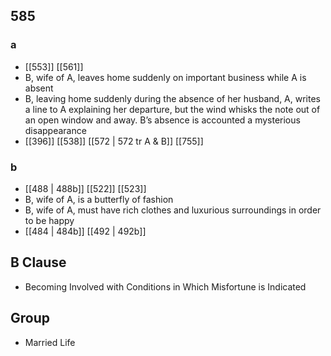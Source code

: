 ## 585
### a
- [[553]] [[561]] 
- B, wife of A, leaves home suddenly on important business while A is absent
- B, leaving home suddenly during the absence of her husband, A, writes a line to A explaining her departure, but the wind whisks the note out of an open window and away. B’s absence is accounted a mysterious disappearance
- [[396]] [[538]] [[572 | 572 tr A &amp; B]] [[755]] 

### b
- [[488 | 488b]] [[522]] [[523]] 
- B, wife of A, is a butterfly of fashion
- B, wife of A, must have rich clothes and luxurious surroundings in order to be happy
- [[484 | 484b]] [[492 | 492b]] 

## B Clause
- Becoming Involved with Conditions in Which Misfortune is Indicated

## Group
- Married Life

